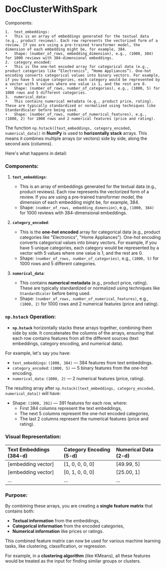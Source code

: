 # DocClusterWithSpark


Components:

	1.	text_embeddings:
	•	This is an array of embeddings generated for the textual data (e.g., product reviews). Each row represents the vectorized form of a review. If you are using a pre-trained transformer model, the dimension of each embedding might be, for example, 384.
	•	Shape: (number_of_rows, embedding_dimension), e.g., (1000, 384) for 1000 reviews with 384-dimensional embeddings.
	2.	category_encoded:
	•	This is the one-hot encoded array for categorical data (e.g., product categories like “Electronics”, “Home Appliances”). One-hot encoding converts categorical values into binary vectors. For example, if you have 5 unique categories, each category would be represented by a vector with 5 values where one value is 1, and the rest are 0.
	•	Shape: (number_of_rows, number_of_categories), e.g., (1000, 5) for 1000 rows and 5 different categories.
	3.	numerical_data:
	•	This contains numerical metadata (e.g., product price, rating). These are typically standardized or normalized using techniques like StandardScaler before being used.
	•	Shape: (number_of_rows, number_of_numerical_features), e.g., (1000, 2) for 1000 rows and 2 numerical features (price and rating).



The function `np.hstack([text_embeddings, category_encoded, numerical_data])` in **NumPy** is used to **horizontally stack** arrays. This means it combines multiple arrays (or vectors) side by side, along the second axis (columns).

Here's what happens in detail:

### Components:

1. **`text_embeddings`**:
    - This is an array of embeddings generated for the textual data (e.g., product reviews). Each row represents the vectorized form of a review. If you are using a pre-trained transformer model, the dimension of each embedding might be, for example, 384.
    - Shape: `(number_of_rows, embedding_dimension)`, e.g., `(1000, 384)` for 1000 reviews with 384-dimensional embeddings.

2. **`category_encoded`**:
    - This is the **one-hot encoded** array for categorical data (e.g., product categories like "Electronics", "Home Appliances"). One-hot encoding converts categorical values into binary vectors. For example, if you have 5 unique categories, each category would be represented by a vector with 5 values where one value is 1, and the rest are 0.
    - Shape: `(number_of_rows, number_of_categories)`, e.g., `(1000, 5)` for 1000 rows and 5 different categories.

3. **`numerical_data`**:
    - This contains **numerical metadata** (e.g., product price, rating). These are typically standardized or normalized using techniques like `StandardScaler` before being used.
    - Shape: `(number_of_rows, number_of_numerical_features)`, e.g., `(1000, 2)` for 1000 rows and 2 numerical features (price and rating).

### `np.hstack` Operation:
- **`np.hstack`** horizontally stacks these arrays together, combining them side by side. It concatenates the columns of the arrays, ensuring that each row contains features from all the different sources (text embeddings, category encoding, and numerical data).

For example, let's say you have:
- `text_embeddings`: `(1000, 384)` — 384 features from text embeddings.
- `category_encoded`: `(1000, 5)` — 5 binary features from the one-hot encoding.
- `numerical_data`: `(1000, 2)` — 2 numerical features (price, rating).

The resulting array after `np.hstack([text_embeddings, category_encoded, numerical_data])` will have:
- Shape: `(1000, 391)` — 391 features for each row, where:
    - First 384 columns represent the text embeddings,
    - The next 5 columns represent the one-hot encoded categories,
    - The last 2 columns represent the numerical features (price and rating).

### Visual Representation:
| **Text Embeddings** (384-d) | **Category Encoding** (5-d) | **Numerical Data** (2-d) |
|:----------------------------|:----------------------------|:------------------------|
| [embedding vector]           | [1, 0, 0, 0, 0]             | [49.99, 5]              |
| [embedding vector]           | [0, 1, 0, 0, 0]             | [25.00, 1]              |
| ...                          | ...                         | ...                     |

### Purpose:
By combining these arrays, you are creating a **single feature matrix** that contains both:
- **Textual information** from the embeddings,
- **Categorical information** from the encoded categories,
- **Numerical information** like prices or ratings.

This combined feature matrix can now be used for various machine learning tasks, like clustering, classification, or regression.

For example, in a **clustering algorithm** (like KMeans), all these features would be treated as the input for finding similar groups or clusters.